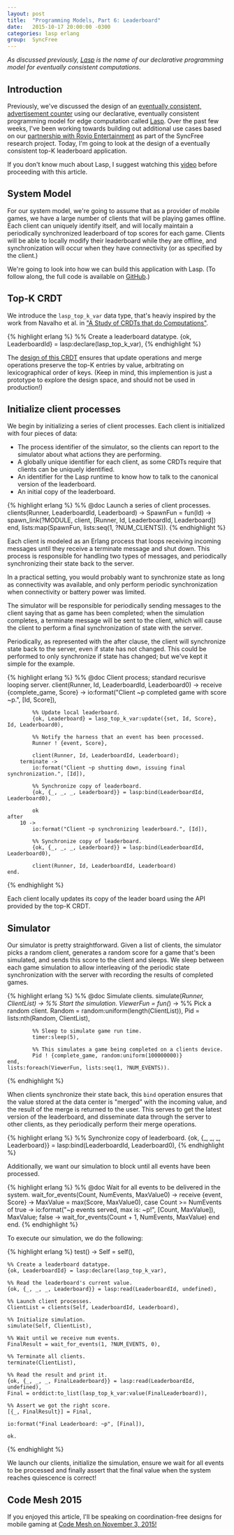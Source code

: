 ```yaml
---
layout: post
title:  "Programming Models, Part 6: Leaderboard"
date:   2015-10-17 20:00:00 -0300
categories: lasp erlang
group:  SyncFree
---
```


_As discussed previously, [Lasp][lasp] is the name of our declarative
programming model for eventually consistent computations._

## Introduction

Previously, we've discussed the design of an [eventually consistent,
advertisement counter](/lasp/erlang/2015/01/10/ad-counter-orset.html)
using our declarative, eventually consistent programming model for edge
computation called [Lasp][lasp].  Over the past few weeks, I've been
working towards building out additional use cases based on our
[partnership with Rovio Entertainment](https://syncfree.lip6.fr/) as
part of the SyncFree research project.  Today, I'm going to look at the
design of a eventually consistent top-K leaderboard application.

If you don't know much about Lasp, I suggest watching this
[video](https://www.youtube.com/watch?v=lsKaNDj4TrE) before proceeding
with this article.

## System Model

For our system model, we're going to assume that as a provider of mobile
games, we have a large number of clients that will be playing games
offline.  Each client can uniquely identify itself, and will locally
maintain a periodically synchronized leaderboard of top scores for each
game.  Clients will be able to locally modify their leaderboard while
they are offline, and synchronization will occur when they have
connectivity (or as specified by the client.)

We're going to look into how we can build this application with Lasp.
(To follow along, the full code is available on
[GitHub](https://github.com/lasp-lang/lasp/blob/master/riak_test/lasp_leaderboard_test.erl).)

## Top-K CRDT

We introduce the `lasp_top_k_var` data type, that's heaviy inspired by
the work from Navalho et al. in ["A Study of CRDTs that do
Computations"](http://dl.acm.org/citation.cfm?id=2745948).

{% highlight erlang %}
%% Create a leaderboard datatype.
{ok, LeaderboardId} = lasp:declare(lasp_top_k_var),
{% endhighlight %}

The [design of this
CRDT](https://github.com/lasp-lang/lasp/blob/master/src/lasp_top_k_var.erl)
ensures that update operations and merge operations preserve the top-K
entries by value, arbitrating on lexicographical order of keys.  (Keep in
mind, this implemention is just a prototype to explore the design space,
and should not be used in production!)

## Initialize client processes

We begin by initializing a series of client processes.  Each client is
initialized with four pieces of data:

* The process identifier of the simulator, so the clients can report to
  the simulator about what actions they are performing.
* A globally unique identifier for each client, as some CRDTs require
  that clients can be uniquely identified.
* An identifier for the Lasp runtime to know how to talk to the
  canonical version of the leaderboard.
* An initial copy of the leaderboard.

{% highlight erlang %}
%% @doc Launch a series of client processes.
clients(Runner, LeaderboardId, Leaderboard) ->
    SpawnFun = fun(Id) -> spawn_link(?MODULE, client, [Runner, Id, LeaderboardId, Leaderboard]) end,
    lists:map(SpawnFun, lists:seq(1, ?NUM_CLIENTS)).
{% endhighlight %}

Each client is modeled as an Erlang process that loops receiving
incoming messages until they receive a terminate message and shut down.
This process is responsible for handling two types of messages, and
periodically synchronizing their state back to the server.

In a practical setting, you would probably want to synchronize state as
long as connectivity was available, and only perform periodic
synchronization when connectivity or battery power was limited.

The simulator will be responsible for periodically sending messages to
the client saying that as game has been completed; when the simulation
completes, a terminate message will be sent to the client, which will
cause the client to perform a final synchronization of state with the
server.

Periodically, as represented with the after clause, the client will
synchronize state back to the server, even if state has not changed.
This could be performed to only synchronize if state has changed; but
we've kept it simple for the example.

{% highlight erlang %}
%% @doc Client process; standard recurisve looping server.
client(Runner, Id, LeaderboardId, Leaderboard0) ->
    receive
        {complete_game, Score} ->
            io:format("Client ~p completed game with score ~p.", [Id, Score]),

            %% Update local leaderboard.
            {ok, Leaderboard} = lasp_top_k_var:update({set, Id, Score}, Id, Leaderboard0),

            %% Notify the harness that an event has been processed.
            Runner ! {event, Score},

            client(Runner, Id, LeaderboardId, Leaderboard);
        terminate ->
            io:format("Client ~p shutting down, issuing final synchronization.", [Id]),

            %% Synchronize copy of leaderboard.
            {ok, {_, _, _, Leaderboard}} = lasp:bind(LeaderboardId, Leaderboard0),

            ok
    after
        10 ->
            io:format("Client ~p synchronizing leaderboard.", [Id]),

            %% Synchronize copy of leaderboard.
            {ok, {_, _, _, Leaderboard}} = lasp:bind(LeaderboardId, Leaderboard0),

            client(Runner, Id, LeaderboardId, Leaderboard)
    end.
{% endhighlight %}

Each client locally updates its copy of the leader board using the API
provided by the top-K CRDT.

## Simulator

Our simulator is pretty straightforward.  Given a list of clients, the
simulator picks a random client, generates a random score for a game
that's been simulated, and sends this score to the client and sleeps.
We sleep between each game simulation to allow interleaving of the
periodic state synchronization with the server with recording the
results of completed games.

{% highlight erlang %}
%% @doc Simulate clients.
simulate(_Runner, ClientList) ->
    %% Start the simulation.
    ViewerFun = fun(_) ->
            %% Pick a random client.
            Random = random:uniform(length(ClientList)),
            Pid = lists:nth(Random, ClientList),

            %% Sleep to simulate game run time.
            timer:sleep(5),

            %% This simulates a game being completed on a clients device.
            Pid ! {complete_game, random:uniform(100000000)}
    end,
    lists:foreach(ViewerFun, lists:seq(1, ?NUM_EVENTS)).
{% endhighlight %}

When clients synchronize their state back, this `bind` operation ensures
that the value stored at the data center is "merged" with the incoming
value, and the result of the merge is returned to the user.  This serves
to get the latest version of the leaderboard, and disseminate data
through the server to other clients, as they periodically perform their
merge operations.

{% highlight erlang %}
%% Synchronize copy of leaderboard.
{ok, {_, _, _, Leaderboard}} = lasp:bind(LeaderboardId, Leaderboard0),
{% endhighlight %}

Additionally, we want our simulation to block until all events have been
processed.

{% highlight erlang %}
%% @doc Wait for all events to be delivered in the system.
wait_for_events(Count, NumEvents, MaxValue0) ->
    receive
        {event, Score} ->
            MaxValue = max(Score, MaxValue0),
            case Count >= NumEvents of
                true ->
                    io:format("~p events served, max is: ~p!", [Count, MaxValue]),
                    MaxValue;
                false ->
                    wait_for_events(Count + 1, NumEvents, MaxValue)
            end
    end.
{% endhighlight %}

To execute our simulation, we do the following:

{% highlight erlang %}
test() ->
    Self = self(),

    %% Create a leaderboard datatype.
    {ok, LeaderboardId} = lasp:declare(lasp_top_k_var),

    %% Read the leaderboard's current value.
    {ok, {_, _, _, Leaderboard}} = lasp:read(LeaderboardId, undefined),

    %% Launch client processes.
    ClientList = clients(Self, LeaderboardId, Leaderboard),

    %% Initialize simulation.
    simulate(Self, ClientList),

    %% Wait until we receive num events.
    FinalResult = wait_for_events(1, ?NUM_EVENTS, 0),

    %% Terminate all clients.
    terminate(ClientList),

    %% Read the result and print it.
    {ok, {_, _, _, FinalLeaderboard}} = lasp:read(LeaderboardId, undefined),
    Final = orddict:to_list(lasp_top_k_var:value(FinalLeaderboard)),

    %% Assert we got the right score.
    [{_, FinalResult}] = Final,

    io:format("Final Leaderboard: ~p", [Final]),

    ok.
{% endhighlight %}

We launch our clients, initialize the simulation, ensure we wait for
all events to be processed and finally assert that the final value when
the system reaches quiescence is correct!

## Code Mesh 2015

If you enjoyed this article, I'll be speaking on coordination-free
designs for mobile gaming at [Code Mesh on November 3,
2015!](http://www.codemesh.io/)

[lasp]: https://lasp-lang.org/

